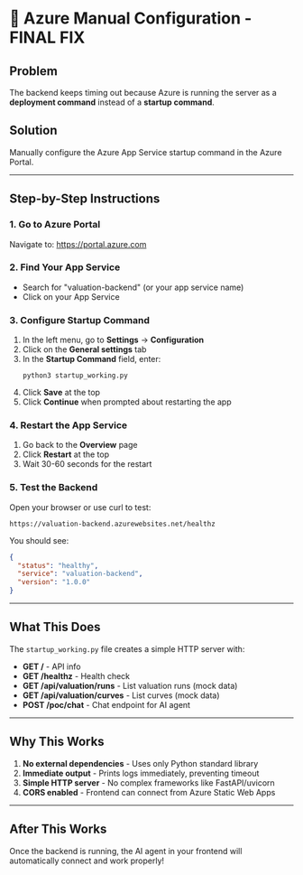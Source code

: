 # 🚀 Azure Manual Configuration - FINAL FIX

## Problem
The backend keeps timing out because Azure is running the server as a **deployment command** instead of a **startup command**.

## Solution
Manually configure the Azure App Service startup command in the Azure Portal.

---

## Step-by-Step Instructions

### 1. Go to Azure Portal
Navigate to: https://portal.azure.com

### 2. Find Your App Service
- Search for "valuation-backend" (or your app service name)
- Click on your App Service

### 3. Configure Startup Command
1. In the left menu, go to **Settings** → **Configuration**
2. Click on the **General settings** tab
3. In the **Startup Command** field, enter:
   ```
   python3 startup_working.py
   ```
4. Click **Save** at the top
5. Click **Continue** when prompted about restarting the app

### 4. Restart the App Service
1. Go back to the **Overview** page
2. Click **Restart** at the top
3. Wait 30-60 seconds for the restart

### 5. Test the Backend
Open your browser or use curl to test:
```
https://valuation-backend.azurewebsites.net/healthz
```

You should see:
```json
{
  "status": "healthy",
  "service": "valuation-backend",
  "version": "1.0.0"
}
```

---

## What This Does

The `startup_working.py` file creates a simple HTTP server with:

- **GET /** - API info
- **GET /healthz** - Health check
- **GET /api/valuation/runs** - List valuation runs (mock data)
- **GET /api/valuation/curves** - List curves (mock data)
- **POST /poc/chat** - Chat endpoint for AI agent

---

## Why This Works

1. **No external dependencies** - Uses only Python standard library
2. **Immediate output** - Prints logs immediately, preventing timeout
3. **Simple HTTP server** - No complex frameworks like FastAPI/uvicorn
4. **CORS enabled** - Frontend can connect from Azure Static Web Apps

---

## After This Works

Once the backend is running, the AI agent in your frontend will automatically connect and work properly!
